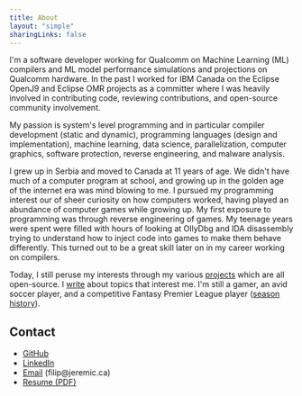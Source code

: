 ```yaml
---
title: About
layout: "simple"
sharingLinks: false
---
```


I'm a software developer working for Qualcomm on Machine Learning (ML) compilers and ML model performance simulations
and projections on Qualcomm hardware. In the past I worked for IBM Canada on the Eclipse OpenJ9 and Eclipse OMR projects
as a committer where I was heavily involved in contributing code, reviewing contributions, and open-source community
involvement.

My passion is system's level programming and in particular compiler development (static and dynamic), programming
languages (design and implementation), machine learning, data science, parallelization, computer graphics, software
protection, reverse engineering, and malware analysis.

I grew up in Serbia and moved to Canada at 11 years of age. We didn't have much of a computer program at school, and
growing up in the golden age of the internet era was mind blowing to me. I pursued my programming interest our of sheer
curiosity on how computers worked, having played an abundance of computer games while growing up. My first exposure to
programming was through reverse engineering of games. My teenage years were spent were filled with hours of looking at
OllyDbg and IDA disassembly trying to understand how to inject code into games to make them behave differently. This
turned out to be a great skill later on in my career working on compilers.

Today, I still peruse my interests through my various [projects](/projects/) which are all open-source. I
[write](/blog/) about topics that interest me. I'm still a gamer, an avid soccer player, and a competitive Fantasy
Premier League player ([season history](https://fantasy.premierleague.com/entry/67222/history)).

## Contact 

- [GitHub](https://github.com/fjeremic)
- [LinkedIn](https://linkedin.com/in/filip-jeremic-11807b18b)
- [Email](mailto:filip@jeremic.ca) (filip\@jeremic.ca)
- [Resume (PDF)](/Filip-Jeremic-Resume.pdf)
